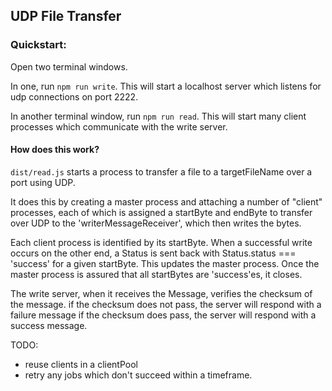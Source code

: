 ## UDP File Transfer 

### Quickstart: 
Open two terminal windows. 

In one, run `npm run write`. This will start a localhost server which listens for udp connections on port 2222.

In another terminal window, run `npm run read`. This will start many client processes which communicate with the write server.


#### How does this work? 

`dist/read.js` starts a process to transfer a file to a targetFileName over a port using UDP. 

It does this by creating a master process and attaching a number of "client" processes, each of which is assigned a startByte and endByte to transfer over UDP to the 'writerMessageReceiver', which then writes the bytes. 

Each client process is identified by its startByte. When a successful write occurs on the other end, a Status is sent back with Status.status === 'success' for a given startByte. This updates the master process. Once the master process is assured that all startBytes are 'success'es, it closes.

The write server, when it receives the Message, verifies the checksum of the message.
if the checksum does not pass, the server will respond with a failure message
if the checksum does pass, the server will respond with a success message.

TODO: 
- reuse clients in a clientPool
- retry any jobs which don't succeed within a timeframe.